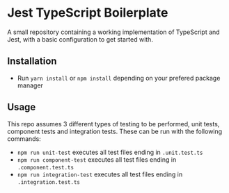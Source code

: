 # Jest TypeScript Boilerplate

A small repository containing a working implementation of TypeScript and Jest, with a basic configuration to get started with.

## Installation

- Run `yarn install` or `npm install` depending on your prefered package manager

## Usage

This repo assumes 3 different types of testing to be performed, unit tests, component tests and integration tests. These can be run with the following commands:

- `npm run unit-test` executes all test files ending in `.unit.test.ts`
- `npm run component-test` executes all test files ending in `.component.test.ts`
- `npm run integration-test` executes all test files ending in `.integration.test.ts`
